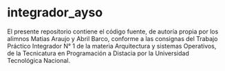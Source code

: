 # integrador_ayso
El presente repositorio contiene el código fuente, de autoría propia por los alimnos Matias Araujo y Abril Barco, conforme a las consignas del Trabajo Práctico Integrador N° 1 de la materia Arquitectura y sistemas Operativos, de la Tecnicatura en Programación a Distacia por la Universidad Tecnológica Nacional.
